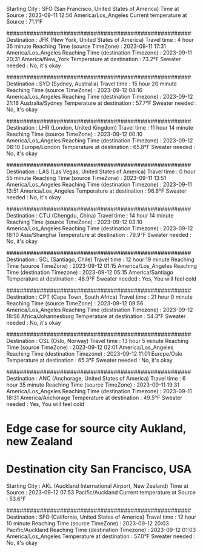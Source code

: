 Starting City  : SFO (San Francisco, United States of America)
Time at Source : 2023-09-11 12:56  America/Los_Angeles
Current temperature at Source : 71.1°F

#######################################################
Destination : JFK (New York, United States of America)
Travel time : 4 hour 35 minute
Reaching Time (source TimeZone)      : 2023-09-11 17:31  America/Los_Angeles
Reaching Time (destination Timezone) : 2023-09-11 20:31  America/New_York
Temperature at destination           : 73.2°F
Sweater needed : No, it's okay

#######################################################
Destination : SYD (Sydney, Australia)
Travel time : 15 hour 20 minute
Reaching Time (source TimeZone)      : 2023-09-12 04:16  America/Los_Angeles
Reaching Time (destination Timezone) : 2023-09-12 21:16  Australia/Sydney
Temperature at destination           : 57.7°F
Sweater needed : No, it's okay

#######################################################
Destination : LHR (London, United Kingdom)
Travel time : 11 hour 14 minute
Reaching Time (source TimeZone)      : 2023-09-12 00:10  America/Los_Angeles
Reaching Time (destination Timezone) : 2023-09-12 08:10  Europe/London
Temperature at destination           : 65.8°F
Sweater needed : No, it's okay

#######################################################
Destination : LAS (Las Vegas, United States of America)
Travel time : 0 hour 55 minute
Reaching Time (source TimeZone)      : 2023-09-11 13:51  America/Los_Angeles
Reaching Time (destination Timezone) : 2023-09-11 13:51  America/Los_Angeles
Temperature at destination           : 96.8°F
Sweater needed : No, it's okay

#######################################################
Destination : CTU (Chengdu, China)
Travel time : 14 hour 14 minute
Reaching Time (source TimeZone)      : 2023-09-12 03:10  America/Los_Angeles
Reaching Time (destination Timezone) : 2023-09-12 18:10  Asia/Shanghai
Temperature at destination           : 79.9°F
Sweater needed : No, it's okay

#######################################################
Destination : SCL (Santiago, Chile)
Travel time : 12 hour 19 minute
Reaching Time (source TimeZone)      : 2023-09-12 01:15  America/Los_Angeles
Reaching Time (destination Timezone) : 2023-09-12 05:15  America/Santiago
Temperature at destination           : 46.9°F
Sweater needed : Yes, You will feel cold

#######################################################
Destination : CPT (Cape Town, South Africa)
Travel time : 21 hour 0 minute
Reaching Time (source TimeZone)      : 2023-09-12 09:56  America/Los_Angeles
Reaching Time (destination Timezone) : 2023-09-12 18:56  Africa/Johannesburg
Temperature at destination           : 54.3°F
Sweater needed : No, it's okay

#######################################################
Destination : OSL (Oslo, Norway)
Travel time : 13 hour 5 minute
Reaching Time (source TimeZone)      : 2023-09-12 02:01  America/Los_Angeles
Reaching Time (destination Timezone) : 2023-09-12 11:01  Europe/Oslo
Temperature at destination           : 65.3°F
Sweater needed : No, it's okay

#######################################################
Destination : ANC (Anchorage, United States of America)
Travel time : 6 hour 35 minute
Reaching Time (source TimeZone)      : 2023-09-11 19:31  America/Los_Angeles
Reaching Time (destination Timezone) : 2023-09-11 18:31  America/Anchorage
Temperature at destination           : 49.5°F
Sweater needed : Yes, You will feel cold



# Edge case for source city Aukland, new Zealand
# Destination city San Francisco, USA

Starting City  : AKL (Auckland International Airport, New Zealand)
Time at Source : 2023-09-12 07:53  Pacific/Auckland
Current temperature at Source : 53.6°F

#######################################################
Destination : SFO (California, United States of America)
Travel time : 12 hour 10 minute
Reaching Time (source TimeZone)      : 2023-09-12 20:03  Pacific/Auckland
Reaching Time (destination Timezone) : 2023-09-12 01:03  America/Los_Angeles
Temperature at destination           : 57.0°F
Sweater needed : No, it's okay
